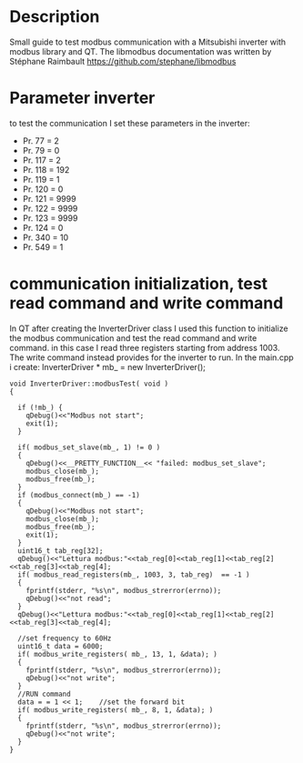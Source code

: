 # Description
Small guide to test modbus communication with a Mitsubishi inverter with modbus library and QT.
The libmodbus documentation was written by Stéphane Raimbault https://github.com/stephane/libmodbus

# Parameter inverter
to test the communication I set these parameters in the inverter:
- Pr. 77 = 2
- Pr. 79 = 0
- Pr. 117 = 2 
- Pr. 118 = 192
- Pr. 119 = 1
- Pr. 120 = 0
- Pr. 121 = 9999
- Pr. 122 = 9999
- Pr. 123 = 9999
- Pr. 124 = 0
- Pr. 340 = 10
- Pr. 549 = 1

# communication initialization, test read command and write command
In QT after creating the InverterDriver class I used this function to initialize the modbus communication and test the read command and write command.
in this case I read three registers starting from address 1003.
The write command instead provides for the inverter to run.
In the main.cpp i create:
InverterDriver * mb_ = new InverterDriver();


    void InverterDriver::modbusTest( void )
    {

      if (!mb_) {
        qDebug()<<"Modbus not start";
        exit(1);
      }

      if( modbus_set_slave(mb_, 1) != 0 )
      {
        qDebug()<<__PRETTY_FUNCTION__<< "failed: modbus_set_slave";
        modbus_close(mb_);
        modbus_free(mb_);
      }
      if (modbus_connect(mb_) == -1) 
      {
        qDebug()<<"Modbus not start";
        modbus_close(mb_);
        modbus_free(mb_);
        exit(1);
      }
      uint16_t tab_reg[32];
      qDebug()<<"Lettura modbus:"<<tab_reg[0]<<tab_reg[1]<<tab_reg[2]<<tab_reg[3]<<tab_reg[4];
      if( modbus_read_registers(mb_, 1003, 3, tab_reg)  == -1 )
      {
        fprintf(stderr, "%s\n", modbus_strerror(errno));
        qDebug()<<"not read";
      }
      qDebug()<<"Lettura modbus:"<<tab_reg[0]<<tab_reg[1]<<tab_reg[2]<<tab_reg[3]<<tab_reg[4];

      //set frequency to 60Hz
      uint16_t data = 6000;
      if( modbus_write_registers( mb_, 13, 1, &data); )
      {
        fprintf(stderr, "%s\n", modbus_strerror(errno));
        qDebug()<<"not write";
      }
      //RUN command
      data = = 1 << 1;    //set the forward bit
      if( modbus_write_registers( mb_, 8, 1, &data); )
      {
        fprintf(stderr, "%s\n", modbus_strerror(errno));
        qDebug()<<"not write";
      }
    }
    
    
